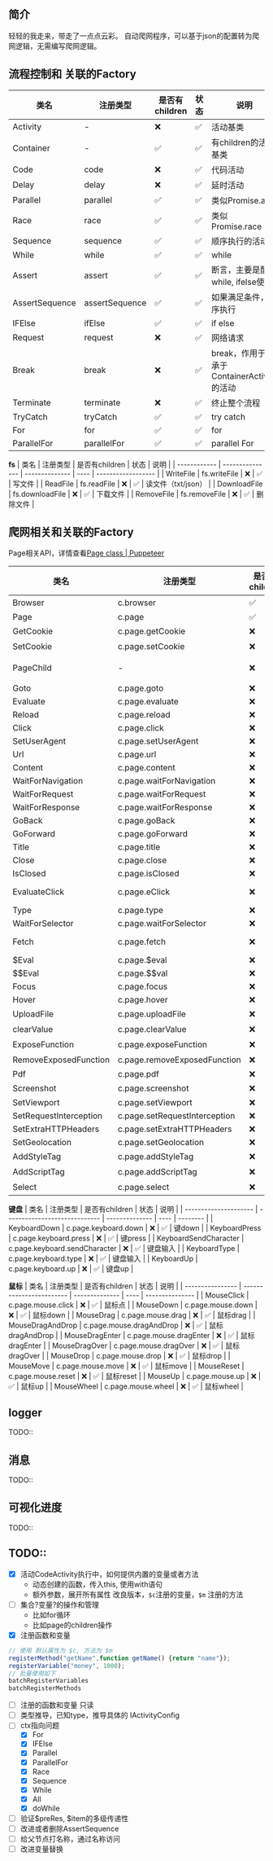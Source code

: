 
## 简介
轻轻的我走来，带走了一点点云彩。
自动爬网程序，可以基于json的配置转为爬网逻辑，无需编写爬网逻辑。


## 流程控制和 关联的Factory

| 类名           | 注册类型       | 是否有children | 状态 | 说明                                       |
| -------------- | -------------- | -------------- | ---- | ------------------------------------------ |
| Activity       | -              | ❌              | ✅    | 活动基类                                   |
| Container      | -              | ✅              | ✅    | 有children的活动基类                       |
| Code           | code           | ❌              | ✅    | 代码活动                                   |
| Delay          | delay          | ❌              | ✅    | 延时活动                                   |
| Parallel       | parallel       | ✅              | ✅    | 类似Promise.all                            |
| Race           | race           | ✅              | ✅    | 类似Promise.race                           |
| Sequence       | sequence       | ✅              | ✅    | 顺序执行的活动                             |
| While          | while          | ✅              | ✅    | while                                      |
| Assert         | assert         | ✅              | ✅    | 断言，主要是配合while, ifelse使用          |
| AssertSequence | assertSequence | ✅              | ✅    | 如果满足条件，顺序执行                     |
| IFElse         | ifElse         | ✅              | ✅    | if else                                    |
| Request        | request        | ❌              | ✅    | 网络请求                                   |
| Break          | break          | ❌              | ✅    | break，作用于继承于ContainerActivity的活动 |
| Terminate      | terminate      | ❌              | ✅    | 终止整个流程                               |
| TryCatch       | tryCatch       | ✅              | ✅    | try catch                                  |
| For            | for            | ✅              | ✅    | for                                        |
| ParallelFor    | parallelFor    | ✅              | ✅    | parallel For                               |


**fs**
| 类名         | 注册类型        | 是否有children | 状态 | 说明               |
| ------------ | --------------- | -------------- | ---- | ------------------ |
| WriteFile    | fs.writeFile    | ❌              | ✅    | 写文件             |
| ReadFile     | fs.readFile     | ❌              | ✅    | 读文件（txt/json） |
| DownloadFile | fs.downloadFile | ❌              | ✅    | 下载文件           |
| RemoveFile   | fs.removeFile   | ❌              | ✅    | 删除文件           |

## 爬网相关和关联的Factory

Page相关API，详情查看[Page class | Puppeteer](https://pptr.dev/api/puppeteer.page)

| 类名                   | 注册类型                      | 是否有children | 状态 | 说明                             |
| ---------------------- | ----------------------------- | -------------- | ---- | -------------------------------- |
| Browser                | c.browser                     | ✅              | ✅    | 浏览器                           |
| Page                   | c.page                        | ✅              | ✅    | Page                             |
| GetCookie              | c.page.getCookie              | ❌              | ✅    | 获取页面的cookie                 |
| SetCookie              | c.page.setCookie              | ❌              | ✅    | 设置cookie                       |
| PageChild              | -                             | ❌              | ✅    | page孩子，自带page,browser属性   |
| Goto                   | c.page.goto                   | ❌              | ✅    | page.goto                        |
| Evaluate               | c.page.evaluate               | ❌              | ✅    | page.evaluate                    |
| Reload                 | c.page.reload                 | ❌              | ✅    | page.reload                      |
| Click                  | c.page.click                  | ❌              | ✅    | page.click                       |
| SetUserAgent           | c.page.setUserAgent           | ❌              | ✅    | page.setUserAgent                |
| Url                    | c.page.url                    | ❌              | ✅    | page.url                         |
| Content                | c.page.content                | ❌              | ✅    | page.content                     |
| WaitForNavigation      | c.page.waitForNavigation      | ❌              | ✅    | page.waitForNavigation           |
| WaitForRequest         | c.page.waitForRequest         | ❌              | ✅    | page.waitForRequest              |
| WaitForResponse        | c.page.waitForResponse        | ❌              | ✅    | page.waitForResponse             |
| GoBack                 | c.page.goBack                 | ❌              | ✅    | page.goBack                      |
| GoForward              | c.page.goForward              | ❌              | ✅    | page.goForward                   |
| Title                  | c.page.title                  | ❌              | ✅    | page.title                       |
| Close                  | c.page.close                  | ❌              | ✅    | page.close                       |
| IsClosed               | c.page.isClosed               | ❌              | ✅    | page.IsClosed                    |
| EvaluateClick          | c.page.eClick                 | ❌              | ✅    | page.evaluate((el)=> el.click()) |
| Type                   | c.page.type                   | ❌              | ✅    | page.type                        |
| WaitForSelector        | c.page.waitForSelector        | ❌              | ✅    | page.waitForSelector             |
| Fetch                  | c.page.fetch                  | ❌              | ✅    | page.evaluate(()=>fetch()) (text | json) |
| $Eval                  | c.page.$eval                  | ❌              | ✅    | page.$eval                       |
| $$Eval                 | c.page.$$val                  | ❌              | ✅    | page.$$eval                      |
| Focus                  | c.page.focus                  | ❌              | ✅    | page.focus                       |
| Hover                  | c.page.hover                  | ❌              | ✅    | page.hover                       |
| UploadFile             | c.page.uploadFile             | ❌              | ✅    | 上传文件                         |
| clearValue             | c.page.clearValue             | ❌              | ✅    | 清除输入控制的值    |
| ExposeFunction         | c.page.exposeFunction         | ❌              | ✅    | 暴露函数      |
| RemoveExposedFunction  | c.page.removeExposedFunction  | ❌              | ✅    | 删除暴露函数 |
| Pdf                    | c.page.pdf                    | ❌              | ✅    | pdf        |
| Screenshot             | c.page.screenshot             | ❌              | ✅    | 截屏      |
| SetViewport            | c.page.setViewport            | ❌              | ✅    | setViewport   |
| SetRequestInterception | c.page.setRequestInterception | ❌              | ✅    | setRequestInterception |
| SetExtraHTTPHeaders    | c.page.setExtraHTTPHeaders    | ❌              | ✅    | setExtraHTTPHeaders   |
| SetGeolocation         | c.page.setGeolocation         | ❌              | ✅    | setGeolocation    |
| AddStyleTag            | c.page.addStyleTag            | ❌              | ✅    | 添加style         |
| AddScriptTag           | c.page.addScriptTag           | ❌              | ✅    | 添加script      |
| Select                 | c.page.select                 | ❌              | ✅    | select选中      |


**键盘**
| 类名                  | 注册类型                      | 是否有children | 状态 | 说明     |
| --------------------- | ----------------------------- | -------------- | ---- | -------- |
| KeyboardDown          | c.page.keyboard.down          | ❌              | ✅    | 键down   |
| KeyboardPress         | c.page.keyboard.press         | ❌              | ✅    | 键press  |
| KeyboardSendCharacter | c.page.keyboard.sendCharacter | ❌              | ✅    | 键盘输入 |
| KeyboardType          | c.page.keyboard.type          | ❌              | ✅    | 键盘输入 |
| KeyboardUp            | c.page.keyboard.up            | ❌              | ✅    | 键盘up   |

**鼠标**
| 类名             | 注册类型                 | 是否有children | 状态 | 说明            |
| ---------------- | ------------------------ | -------------- | ---- | --------------- |
| MouseClick       | c.page.mouse.click       | ❌              | ✅    | 鼠标点          |
| MouseDown        | c.page.mouse.down        | ❌              | ✅    | 鼠标down        |
| MouseDrag        | c.page.mouse.drag        | ❌              | ✅    | 鼠标drag        |
| MouseDragAndDrop | c.page.mouse.dragAndDrop | ❌              | ✅    | 鼠标dragAndDrop |
| MouseDragEnter   | c.page.mouse.dragEnter   | ❌              | ✅    | 鼠标dragEnter   |
| MouseDragOver    | c.page.mouse.dragOver    | ❌              | ✅    | 鼠标dragOver    |
| MouseDrop        | c.page.mouse.drop        | ❌              | ✅    | 鼠标drop        |
| MouseMove        | c.page.mouse.move        | ❌              | ✅    | 鼠标move        |
| MouseReset       | c.page.mouse.reset       | ❌              | ✅    | 鼠标reset       |
| MouseUp          | c.page.mouse.up          | ❌              | ✅    | 鼠标up          |
| MouseWheel       | c.page.mouse.wheel       | ❌              | ✅    | 鼠标wheel       |



## logger
TODO::

## 消息
TODO::

## 可视化进度
TODO::


## TODO::
- [x] 活动CodeActivity执行中，如何提供内置的变量或者方法
    * 动态创建的函数，传入this, 使用with语句
    * 额外参数，展开所有属性
     改良版本，`$c`注册的变量，`$m` 注册的方法
- [ ] 集合?变量?的操作和管理
    * 比如for循环
    * 比如page的children操作
- [x] 注册函数和变量
```typescript  
// 使用 默认属性为 $c, 方法为 $m
registerMethod("getName",function getName() {return "name"});
registerVariable("money", 1000);
// 批量使用如下
batchRegisterVariables
batchRegisterMethods
```
- [ ] 注册的函数和变量 只读
- [ ] 类型推导，已知type，推导具体的 IActivityConfig
- [ ] ctx指向问题
  - [x] For
  - [x] IFElse
  - [x] Parallel
  - [x] ParallelFor
  - [x] Race
  - [x] Sequence
  - [x] While
  - [x] All
  - [x] doWhile
- [ ] 验证$preRes, $item的多级传递性
- [ ] 改进或者删除AssertSequence
- [ ] 给父节点打名称，通过名称访问
- [ ] 改进变量替换